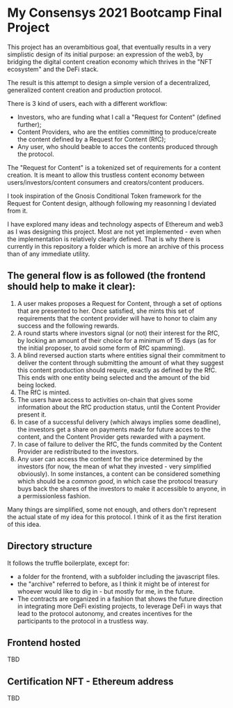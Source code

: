 # My Consensys 2021 Bootcamp Final Project

This project has an overambitious goal, that eventually results in a very simplistic design of its initial purpose:
an expression of the web3, by bridging the digital content creation economy which thrives in the "NFT ecosystem" and the DeFi stack.

The result is this attempt to design a simple version of a decentralized, generalized content creation and production protocol.

There is 3 kind of users, each with a different workflow:
- Investors, who are funding what I call a "Request for Content" (defined further);
- Content Providers, who are the entities committing to produce/create the content defined by a Request for Content (RfC);
- Any user, who should beable to acces the contents produced through the protocol.

The "Request for Content" is a tokenized set of requirements for a content creation. It is meant to allow this trustless content economy between users/investors/content consumers and creators/content producers.

I took inspiration of the Gnosis Conditional Token framework for the Request for Content design, although following my reasonning I deviated from it.

I have explored many ideas and technology aspects of Ethereum and web3 as I was designing this project. Most are not yet implemented - even when the implementation is relatively clearly defined. 
That is why there is currently in this repository a folder which is more an archive of this process than of any immediate utility.

## The general flow is as followed (the frontend should help to make it clear):

1. A user makes proposes a Request for Content, through a set of options that are presented to her. Once satisfied, she mints this set of requirements that the content provider will have to honor to claim any success and the following rewards.
2. A round starts where investors signal (or not) their interest for the RfC, by locking an amount of their choice for a minimum of 15 days (as for the initial proposer, to avoid some form of RfC spamming).
3. A blind reversed auction starts where entities signal their commitment to deliver the content through submitting the amount of what they suggest this content production should require, exactly as defined by the RfC. This ends with one entity being selected and the amount of the bid being locked.
4. The RfC is minted.
5. The users have access to activities on-chain that gives some information about the RfC production status, until the Content Provider present it.
6. In case of a successful delivery (which always implies some deadline), the investors get a share on payments made for future acces to the content, and the Content Provider gets rewarded with a payment.
7. In case of failure to deliver the RfC, the funds commited by the Content Provider are redistributed to the investors.
8. Any user can access the content for the price determined by the investors (for now, the mean of what they invested - very simplified obviously). In some instances, a content can be considered something which should be a *common good*, in which case the protocol treasury buys back the shares of the investors to make it accessible to anyone, in a permissionless fashion.

Many things are simplified, some not enough, and others don't represent the actual state of my idea for this protocol. I think of it as the first iteration of this idea.

## Directory structure

It follows the truffle boilerplate, except for:
- a folder for the frontend, with a subfolder including the javascript files.
- the "archive" referred to before, as I think it might be of interest for whoever would like to dig in - but mostly for me, in the future.
- The contracts are organized in a fashion that shows the future direction in integrating more DeFi existing projects, to leverage DeFi in ways that lead to the protocol autonomy, and creates incentives for the participants to the protocol in a trustless way. 

## Frontend hosted

TBD

## Certification NFT - Ethereum address

TBD